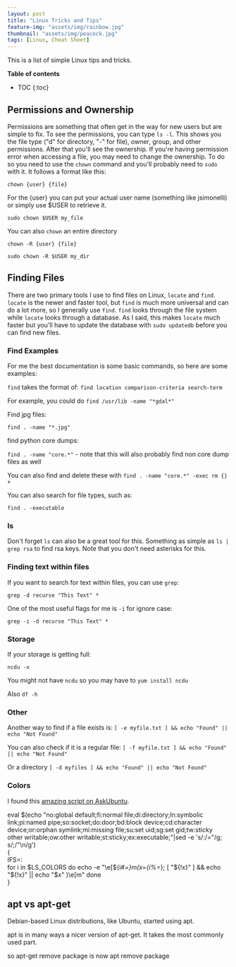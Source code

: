 ```yaml
---
layout: post
title: "Linux Tricks and Tips"
feature-img: "assets/img/rainbow.jpg"
thumbnail: "assets/img/peacock.jpg"
tags: [Linux, Cheat Sheet]
---
```


This is a list of simple Linux tips and tricks.

<b>Table of contents</b>
* TOC
{:toc}

## Permissions and Ownership

Permissions are something that often get in the way for new users but are simple to fix. To see the permissions, you can type `ls -l`. This shows you the file type ("d" for directory, "-" for file), owner, group, and other permissions. After that you'll see the ownership. If you're having permission error when accessing a file, you may need to change the ownership. To do so you need to use the `chown` command and you'll probably need to `sudo` with it. It follows a format like this:

```
chown {user} {file}
```

For the {user} you can put your actual user name (something like jsimonelli) or simply use $USER to retrieve it.

```
sudo chown $USER my_file
```

You can also `chown` an entire directory

```
chown -R {user} {file}
```

```
sudo chown -R $USER my_dir
```

## Finding Files

There are two primary tools I use to find files on Linux, `locate` and `find`. `locate` is the newer and faster tool, but `find` is much more universal and can do a lot more, so I generally use `find`. `find` looks through the file system while `locate` looks through a database. As I said, this makes `locate` much faster but you'll have to update the database with `sudo updatedb` before you can find new files.


### Find Examples ###

For me the best documentation is some basic commands, so here are some examples:

`find` takes the format of:
`find location comparison-criteria search-term`

For example, you could do `find /usr/lib -name "*gdal*"`

Find jpg files:

`find . -name "*.jpg"`

find python core dumps:

`find . -name "core.*"` - note that this will also probably find non core dump files as well

You can also find and delete these with `find . -name "core.*" -exec rm {} +`

You can also search for file types, such as:

`find . -executable`

### ls ###

Don't forget `ls` can also be a great tool for this. Something as simple as `ls | grep rsa` to find rsa keys. Note that you don't need asterisks for this.


### Finding text within files ###

If you want to search for text within files, you can use `grep`:

`grep -d recurse "This Text" *`

One of the most useful flags for me is `-i` for ignore case:

`grep -i -d recurse "This Text" *`



### Storage ###

If your storage is getting full:

`ncdu -x`

You might not have `ncdu` so you may have to `yum install ncdu`

Also `df -h`

### Other ###

Another way to find if a file exists is:
`[ -e myfile.txt ] && echo "Found" || echo "Not Found"`

You can also check if it is a regular file:
`[ -f myfile.txt ] && echo "Found" || echo "Not Found"`

Or a directory
`[ -d myfiles ] && echo "Found" || echo "Not Found"`




### Colors ###

I found this [amazing script on AskUbuntu](https://askubuntu.com/questions/17299/what-do-the-different-colors-mean-in-ls).

eval $(echo "no:global default;fi:normal file;di:directory;ln:symbolic link;pi:named pipe;so:socket;do:door;bd:block device;cd:character device;or:orphan symlink;mi:missing file;su:set uid;sg:set gid;tw:sticky other writable;ow:other writable;st:sticky;ex:executable;"|sed -e 's/:/="/g; s/\;/"\n/g')           
{      
  IFS=:     
  for i in $LS_COLORS     
  do        
    echo -e "\e[${i#*=}m$( x=${i%=*}; [ "${!x}" ] && echo "${!x}" || echo "$x" )\e[m" 
  done       
} 


## apt vs apt-get ##

Debian-based Linux distributions, like Ubuntu, started using apt. 

apt is in many ways a nicer version of apt-get. It takes the most commonly used part. 

so apt-get remove package is now apt remove package